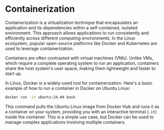 # Containerization

Containerization is a virtualization technique that encapsulates an application and its dependencies within a self-contained, isolated environment. This approach allows applications to run consistently and efficiently across different computing environments. In the Linux ecosystem, popular open-source platforms like Docker and Kubernetes are used to leverage containerization.

Containers are often contrasted with virtual machines (VMs). Unlike VMs, which require a complete operating system to run an application, containers share the host system's user space, making them lightweight and faster to start up.

In Linux, Docker is a widely-used tool for containerization. Here's a basic example of how to run a container in Docker on Ubuntu Linux:

```bash
docker run -it ubuntu:24.04 bash
```

This command pulls the Ubuntu Linux image from Docker Hub and runs it as a container on your system, providing you with an interactive terminal (`-it`) inside the container. This is a simple use case, but Docker can be used to manage complex applications involving multiple containers.

